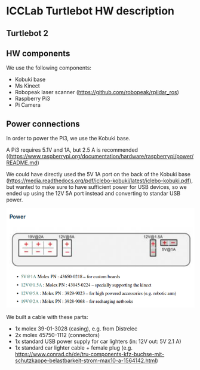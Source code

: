 # ICCLab Turtlebot HW description

## Turtlebot 2

## HW components

We use the following components:

* Kobuki base
* Ms Kinect
* Robopeak laser scanner (https://github.com/robopeak/rplidar_ros)
* Raspberry Pi3
* Pi Camera

## Power connections

In order to power the Pi3, we use the Kobuki base.

A Pi3 requires 5.1V and 1A, but 2.5 A is recommended ((https://www.raspberrypi.org/documentation/hardware/raspberrypi/power/README.md)

We could have directly used the 5V 1A port on the back of the Kobuki base (https://media.readthedocs.org/pdf/iclebo-kobuki/latest/iclebo-kobuki.pdf), but wanted to make sure to have sufficient power for USB devices, so we ended up using the 12V 5A port instead and converting to standar USB power.

![Kobuki connectors](kobuki_connectors.png  "Kobuki connectors")

We built a cable with these parts:
- 1x molex 39-01-3028 (casing), e.g. from Distrelec
- 2x molex 45750-1112 (connectors)
- 1x standard USB power supply for car lighters (in: 12V out: 5V 2.1 A)
- 1x standard car lighter cable + female plug (e.g. https://www.conrad.ch/de/tru-components-kfz-buchse-mit-schutzkappe-belastbarkeit-strom-max10-a-1564142.html)

